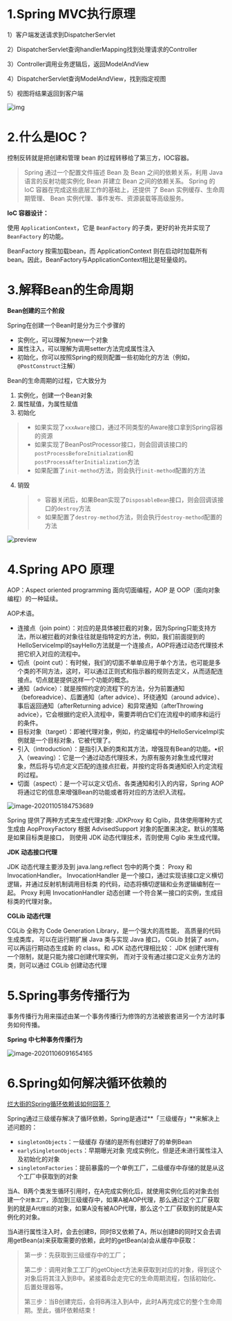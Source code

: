 # 1.Spring MVC执行原理

1）客户端发送请求到DispatcherServlet

2）DispatcherServlet查询handlerMapping找到处理请求的Controller

3）Controller调用业务逻辑后，返回ModelAndView

4）DispatcherServlet查询ModelAndView，找到指定视图

5）视图将结果返回到客户端

![img](https://gitee.com/adambang/pic/raw/master/20201106090650.webp)

# 2.什么是IOC？

控制反转就是把创建和管理 bean 的过程转移给了第三方，IOC容器。

> Spring 通过一个配置文件描述 Bean 及 Bean 之间的依赖关系，利用 Java 语言的反射功能实例化
> Bean 并建立 Bean 之间的依赖关系。 Spring 的 IoC 容器在完成这些底层工作的基础上，还提供
> 了 Bean 实例缓存、生命周期管理、 Bean 实例代理、事件发布、资源装载等高级服务。  

**IoC 容器设计：**

使用 `ApplicationContext`，它是 `BeanFactory` 的子类，更好的补充并实现了 `BeanFactory` 的功能。

BeanFactory 按需加载bean，而 ApplicationContext 则在启动时加载所有bean。因此，BeanFactory与ApplicationContext相比是轻量级的。

# 3.解释Bean的生命周期

**Bean创建的三个阶段**

Spring在创建一个Bean时是分为三个步骤的

- 实例化，可以理解为new一个对象
- 属性注入，可以理解为调用setter方法完成属性注入
- 初始化，你可以按照Spring的规则配置一些初始化的方法（例如，`@PostConstruct`注解）

Bean的生命周期的过程，它大致分为

1. 实例化，创建一个Bean对象
2. 属性赋值，为属性赋值
3. 初始化

> - 如果实现了`xxxAware`接口，通过不同类型的Aware接口拿到Spring容器的资源
> - 如果实现了BeanPostProcessor接口，则会回调该接口的`postProcessBeforeInitialzation`和`postProcessAfterInitialization`方法
> - 如果配置了`init-method`方法，则会执行`init-method`配置的方法

4. 销毁

   > - 容器关闭后，如果Bean实现了`DisposableBean`接口，则会回调该接口的`destroy`方法
   > - 如果配置了`destroy-method`方法，则会执行`destroy-method`配置的方法

![preview](https://gitee.com/adambang/pic/raw/master/20201106090645.jpeg)

# 4.Spring APO 原理  

AOP：Aspect oriented programming 面向切面编程，AOP 是 OOP（面向对象编程）的一种延续。

AOP术语。

- 连接点（join point）：对应的是具体被拦截的对象，因为Spring只能支持方法，所以被拦截的对象往往就是指特定的方法，例如，我们前面提到的HelloServiceImpl的sayHello方法就是一个连接点，AOP将通过动态代理技术把它织入对应的流程中。
- 切点（point cut）：有时候，我们的切面不单单应用于单个方法，也可能是多个类的不同方法，这时，可以通过正则式和指示器的规则去定义，从而适配连接点。切点就是提供这样一个功能的概念。
- 通知（advice）：就是按照约定的流程下的方法，分为前置通知（beforeadvice）、后置通知（after advice）、环绕通知（around advice）、事后返回通知（afterReturning advice）和异常通知（afterThrowing advice），它会根据约定织入流程中，需要弄明白它们在流程中的顺序和运行的条件。
- 目标对象（target）：即被代理对象，例如，约定编程中的HelloServiceImpl实例就是一个目标对象，它被代理了。
- 引入（introduction）：是指引入新的类和其方法，增强现有Bean的功能。•织入（weaving）：它是一个通过动态代理技术，为原有服务对象生成代理对象，然后将与切点定义匹配的连接点拦截，并按约定将各类通知织入约定流程的过程。
- 切面（aspect）：是一个可以定义切点、各类通知和引入的内容，Spring AOP将通过它的信息来增强Bean的功能或者将对应的方法织入流程。

![image-20201105184753689](https://gitee.com/adambang/pic/raw/master/20201106090633.png)

Spring 提供了两种方式来生成代理对象: JDKProxy 和 Cglib，具体使用哪种方式 生成由
AopProxyFactory 根据 AdvisedSupport 对象的配置来决定。默认的策略是如果目标类是接口，
则使用 JDK 动态代理技术，否则使用 Cglib 来生成代理。

**JDK 动态接口代理**   

JDK 动态代理主要涉及到 java.lang.reflect 包中的两个类： Proxy 和 InvocationHandler。
InvocationHandler 是一个接口，通过实现该接口定义横切逻辑，并通过反射机制调用目标类
的代码，动态将横切逻辑和业务逻辑编制在一起。 Proxy 利用 InvocationHandler 动态创建
一个符合某一接口的实例，生成目标类的代理对象。  

**CGLib 动态代理**  

CGLib 全称为 Code Generation Library，是一个强大的高性能， 高质量的代码生成类库，
可以在运行期扩展 Java 类与实现 Java 接口， CGLib 封装了 asm，可以再运行期动态生成新
的 class。和 JDK 动态代理相比较： JDK 创建代理有一个限制，就是只能为接口创建代理实例，
而对于没有通过接口定义业务方法的类，则可以通过 CGLib 创建动态代理  

# 5.Spring事务传播行为

事务传播行为用来描述由某一个事务传播行为修饰的方法被嵌套进另一个方法时事务如何传播。

**Spring 中七种事务传播行为**

![image-20201106091654165](https://gitee.com/adambang/pic/raw/master/20201106091654.png)

# 6.Spring如何解决循环依赖的

[烂大街的Spring循环依赖该如何回答？](https://app.yinxiang.com/shard/s35/nl/7513061/f8aad314-b7fc-4408-a013-5537c49990dc)

Spring通过三级缓存解决了循环依赖，Spring是通过**「三级缓存」**来解决上述问题的：

- `singletonObjects`：一级缓存 存储的是所有创建好了的单例Bean
- `earlySingletonObjects`：早期曝光对象 完成实例化，但是还未进行属性注入及初始化的对象
- `singletonFactories`：提前暴露的一个单例工厂，二级缓存中存储的就是从这个工厂中获取到的对象

当A、B两个类发生循环引用时，在A完成实例化后，就使用实例化后的对象去创建一个`对象工厂`，添加到三级缓存中，如果A被AOP代理，那么通过这个工厂获取到的就是A`代理后`的对象，如果A没有被AOP代理，那么这个工厂获取到的就是A实例化的对象。

当A进行属性注入时，会去创建B，同时B又依赖了A，所以创建B的同时又会去调用getBean(a)来获取需要的依赖，此时的getBean(a)会从缓存中获取：

> 第一步：先获取到三级缓存中的工厂；
>
> 第二步：调用对象工工厂的getObject方法来获取到对应的对象，得到这个对象后将其注入到B中。紧接着B会走完它的生命周期流程，包括初始化、后置处理器等。
>
> 第三步：当B创建完后，会将B再注入到A中，此时A再完成它的整个生命周期。至此，循环依赖结束！